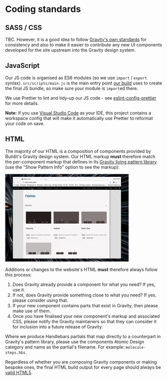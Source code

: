 # Coding standards

## SASS / CSS
TBC. However, it is a good idea to follow [Gravity's own standards](https://github.com/buildit/gravity-ui-sass/blob/develop/docs/naming-conventions.md) for consistency and also to make it easier to contribute any new UI components developed for the site upstream into the Gravity design system.

## JavaScript
Our JS code is organised as ES6 modules (so we use `import` / `export` syntax). `src/scripts/main.js` is the main entry point [our build](./build-process.md) uses to create the final JS bundle, so make sure your module is `import`ed there.

We use Prettier to lint and tidy-up our JS code - see [eslint-config-prettier](https://github.com/prettier/eslint-config-prettier) for more details.

**Note:** If you use [Visual Studio Code](https://code.visualstudio.com/) as your IDE, this project contains a workspace config that will make it automatically use Prettier to reformat your code on save.


## HTML
The majority of our HTML is a composition of components provided by Buildit's Gravity design system. Our HTML markup **must** therefore match the per-component markup that defines in its [Gravity living pattern library](http://style.buildit.digital/) (use the "Show Pattern Info" option to see the markup):

![Short video of Gravity's pattern library, showing how to navigate to a pattern, open its pattern info panel and select the "HTML" tab to see the corresponding markup](./gravity-pattern-library.gif)

Additions or changes to the website's HTML **must** therefore always follow this process:

1. Does Gravity already provide a component for what you need? If yes, use it.
1. If not, does Gravity provide something close to what you need? If yes, please consider using that.
1. If your new component contains parts that exist in Gravity, then please make use of them.
1. Once you have finalised your new component's markup and associated CSS, please notify the Gravity maintainers so that they can consider it for inclusion into a future release of Gravity.

Where we produce Handlebars partials that map directly to a counterpart in Gravity's pattern library, please use the components Atomic Design category and name as the partial's filename. For example: `molecule-steps.hbs`.

Regardless of whether you are composing Gravity components or making bespoke ones, the final HTML build output for every page should always be [valid HTML5](https://validator.w3.org/).



